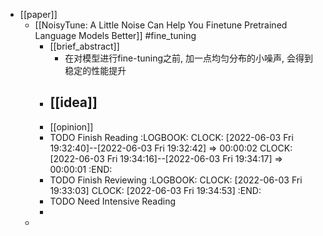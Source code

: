 - [[paper]]
	- [[NoisyTune: A Little Noise Can Help You Finetune Pretrained Language Models Better]] #fine_tuning
		- [[brief_abstract]]
			- 在对模型进行fine-tuning之前, 加一点均匀分布的小噪声, 会得到稳定的性能提升
		- [[idea]]
			-
		- [[opinion]]
		- TODO Finish Reading
		  :LOGBOOK:
		  CLOCK: [2022-06-03 Fri 19:32:40]--[2022-06-03 Fri 19:32:42] =>  00:00:02
		  CLOCK: [2022-06-03 Fri 19:34:16]--[2022-06-03 Fri 19:34:17] =>  00:00:01
		  :END:
		- TODO Finish Reviewing
		  :LOGBOOK:
		  CLOCK: [2022-06-03 Fri 19:33:03]
		  CLOCK: [2022-06-03 Fri 19:34:53]
		  :END:
		- TODO Need Intensive Reading
		-
	-